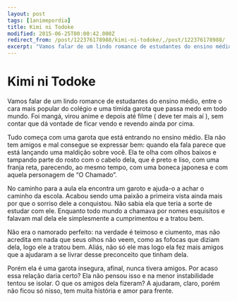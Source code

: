 ```yaml
---
layout: post
tags: [1animepordia]
title: Kimi ni Todoke
modified: 2015-06-25T00:00:42.000Z
redirect_from: /post/122376178988/kimi-ni-todoke/,/post/122376178988/
excerpt: "Vamos falar de um lindo romance de estudantes do ensino médio, entre o cara mais popular do colégio e uma tímida garota que passa medo em todo mundo. Foi mangá, virou anime e depois até filme ( deve ter mais aí ), sem contar que dá vontade de ficar vendo e revendo ainda por cima."
---
```


Kimi ni Todoke
==============

Vamos falar de um lindo romance de estudantes do ensino médio, entre o
cara mais popular do colégio e uma tímida garota que passa medo em todo
mundo. Foi mangá, virou anime e depois até filme ( deve ter mais aí ),
sem contar que dá vontade de ficar vendo e revendo ainda por cima.

Tudo começa com uma garota que está entrando no ensino médio. Ela não
tem amigos e mal consegue se expressar bem: quando ela fala parece que
está lançando uma maldição sobre você. Ela te olha com olhos baixos e
tampando parte do rosto com o cabelo dela, que é preto e liso, com uma
franja reta, parecendo, ao mesmo tempo, com uma boneca japonesa e com
aquela personagem de “O Chamado”.

No caminho para a aula ela encontra um garoto e ajuda-o a achar o
caminho da escola. Acabou sendo uma paixão a primeira vista ainda mais
por que o sorriso dele a conquistou. Não sabia ela que teria a sorte de
estudar com ele. Enquanto todo mundo a chamava por nomes esquisitos e
falavam mal dela ele simplesmente a cumprimentou e a tratou bem.

Não era o namorado perfeito: na verdade é teimoso e ciumento, mas não
acredita em nada que seus olhos não veem, como as fofocas que diziam
dela, logo ele a tratou bem. Aliás, não só ele mas logo ela fez mais
amigos que a ajudaram a se livrar desse preconceito que tinham dela.

Porém ela é uma garota insegura, afinal, nunca tivera amigos. Por acaso
essa relação daria certo? Ela não pensou isso e na menor instabilidade
tentou se isolar. O que os amigos dela fizeram? A ajudaram, claro, porém
não ficou só nisso, tem muita história e amor para frente.


